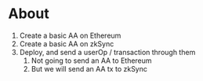 # About 

1. Create a basic AA on Ethereum
2. Create a basic AA on zkSync
3. Deploy, and send a userOp / transaction through them
   1. Not going to send an AA to Ethereum
   2. But we will send an AA tx to zkSync